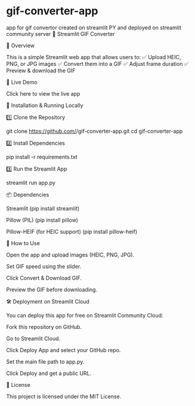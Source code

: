 # gif-converter-app
app for gif convertor created on streamlit PY and deployed on streamlit community server
🎨 Streamlit GIF Converter

📌 Overview

This is a simple Streamlit web app that allows users to:
✅ Upload HEIC, PNG, or JPG images
✅ Convert them into a GIF
✅ Adjust frame duration
✅ Preview & download the GIF

🚀 Live Demo

Click here to view the live app

📂 Installation & Running Locally

1️⃣ Clone the Repository

git clone https://github.com/<your-github-username>/gif-converter-app.git
cd gif-converter-app

2️⃣ Install Dependencies

pip install -r requirements.txt

3️⃣ Run the Streamlit App

streamlit run app.py

📦 Dependencies

Streamlit (pip install streamlit)

Pillow (PIL) (pip install pillow)

Pillow-HEIF (for HEIC support) (pip install pillow-heif)

📌 How to Use

Open the app and upload images (HEIC, PNG, JPG).

Set GIF speed using the slider.

Click Convert & Download GIF.

Preview the GIF before downloading.

🛠️ Deployment on Streamlit Cloud

You can deploy this app for free on Streamlit Community Cloud:

Fork this repository on GitHub.

Go to Streamlit Cloud.

Click Deploy App and select your GitHub repo.

Set the main file path to app.py.

Click Deploy and get a public URL.

📜 License

This project is licensed under the MIT License.

